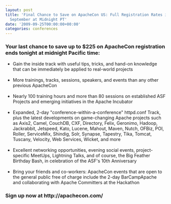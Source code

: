 ```yaml
---
layout: post
title: 'Final Chance to Save on ApacheCon US: Full Registration Rates in Effect 25
  September at Midnight PT'
date: '2009-09-25T00:00:00+00:00'
categories: conferences
---
```

<h3>Your last chance to save up to $225 on ApacheCon registration ends tonight at midnight Pacific time:</h3><ul><li>Gain the inside track with useful tips, tricks, and hand-on knowledge that can be immediately be applied to real-world projects<br /><br /></li><li>More trainings, tracks, sessions, speakers, and events than any other previous ApacheCon<br /><br /></li><li>Nearly 100 training hours and more than 80 sessions on established ASF Projects and emerging initiatives in the Apache Incubator<br /><br /></li><li>Expanded, 2-day &quot;conference-within-a-conference&quot; httpd.conf Track, plus the latest developments on game-changing Apache projects such as Axis2, Camel, CouchDB, CXF, Directory, Felix, Geronimo, Hadoop, Jackrabbit, Jetspeed, Kato, Lucene, Mahout, Maven, Nutch, OFBiz, POI, Roller, ServiceMix, Shindig, Solr, Synapse, Tapestry, Tika, Tomcat, Tuscany, Velocity, Web Services, Wicket, and more<br /><br /></li><li>Excellent networking opportunities, evening social events, project-specific MeetUps, Lightning Talks, and of course, the Big Feather Birthday Bash, in celebration of the ASF's 10th Anniversary<br /><br /></li><li>Bring your friends and co-workers: ApacheCon events that are
open to the general public free of charge include the 2-day
BarCampApache and collaborating with Apache Committers at the Hackathon</li></ul><h3>Sign up now at http://apachecon.com/</h3><p>&nbsp;</p>
